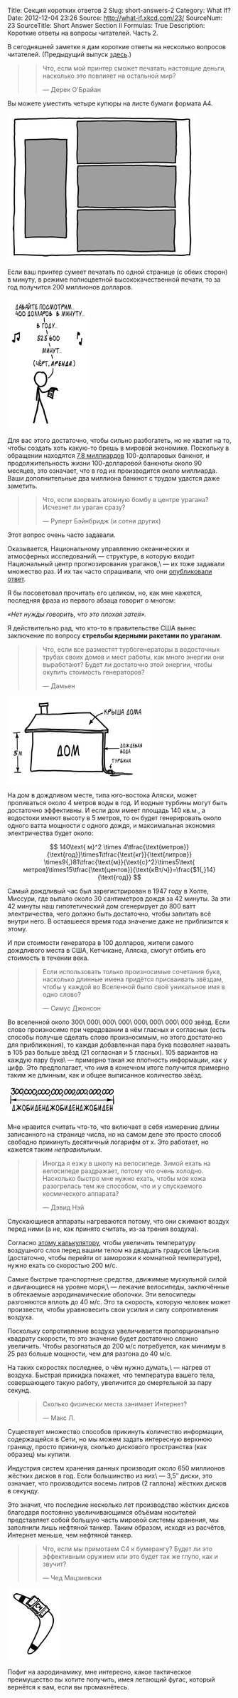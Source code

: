Title: Секция коротких ответов 2
Slug: short-answers-2
Category: What If?
Date: 2012-12-04 23:26
Source: http://what-if.xkcd.com/23/
SourceNum: 23
SourceTitle: Short Answer Section II
Formulas: True
Description: Короткие ответы на вопросы читателей. Часть 2.

В сегодняшней заметке я дам короткие ответы на несколько вопросов читателей. (Предыдущий выпуск [здесь](/short-answers/).)

>> Что, если мой принтер сможет печатать настоящие деньги, насколько это повлияет на остальной мир?
>>
>> — Дерек О\'Брайан

Вы можете уместить четыре купюры на листе бумаги формата А4.

![](/uploads/023-short-answers-2/short_bills.png "Эти заметки являются законным платежным средством для всех долгов: государственных, частных, юридических, родовых, эмоциональных и жизни вуки.")

Если ваш принтер сумеет печатать по одной странице (с обеих сторон) в минуту, в режиме полноцветной высококачественной печати, то за год получится 200 миллионов долларов.

![](/uploads/023-short-answers-2/short_rent_ru.png "Фальшивомонетчик использует мотив песни “seasons of love”, чтобы выяснить свой годовой доход.")

Для вас этого достаточно, чтобы сильно разбогатеть, но не хватит на то, чтобы создать хоть какую-то брешь в мировой экономике. Поскольку в обращении находятся [7,8 миллиардов](http://www.federalreserve.gov/paymentsystems/coin_currcircvolume.htm) 100-долларовых банкнот, и продолжительность жизни 100-долларовой банкноты около 90 месяцев, это означает, что в год их производится около миллиарда. Ваши дополнительные два миллиона банкнот с трудом удастся даже заметить.

>> Что, если взорвать атомную бомбу в центре урагана? Исчезнет ли ураган сразу?
>>
>> — Руперт Бэйнбридж (и сотни других)

Этот вопрос очень часто задавали.

Оказывается, Национальному управлению океанических и атмосферных исследований\ — структуре, в которую входит Национальный центр прогнозирования ураганов,\ — их тоже задавали множество раз. И их так часто спрашивали, что они [опубликовали ответ](http://www.aoml.noaa.gov/hrd/tcfaq/C5c.html).

Я бы посоветовал прочитать его целиком, но, как мне кажется, последняя фраза из первого абзаца говорит о многом:

_«Нет нужды говорить, что это плохая затея»._

Я действительно рад, что кто-то в правительстве США вынес заключение по вопросу **стрельбы ядерными ракетами по ураганам**.

>> Что, если все разместят турбогенераторы в водосточных трубах своих домов и мест работы, как много энергии они выработают? Будет ли достаточно этой энергии, чтобы окупить стоимость генераторов?
>>
>> — Дамьен

![](/uploads/023-short-answers-2/short_damien_ru.png "Дом, использующий дождь стекающий по крыше, чтобы крутить лопасти турбины.")

На дом в дождливом месте, типа юго-востока Аляски, может проливаться около 4 метров воды в год. И водные турбины могут быть достаточно эффективны. И если дом имеет площадь 140 кв.м., а водостоки имеют высоту в 5 метров, то он будет генерировать около одного ватта мощности с одного дождя, и максимальная экономия электричества будет около:

$$ 140\text{ м}^2 \times 4\tfrac{\text{метров}}{\text{год}}\times1\tfrac{\text{кг}}{\text{литров}} \times9{,}81\tfrac{\text{м}}{\text{с}^2}\times5\text{ метров}\times15\tfrac{\text{центов}}{\text{кВт/ч}}=\frac{$1{,}14}{\text{год}} $$

Самый дождливый час был зарегистрирован в 1947 году в Холте, Миссури, где выпало около 30 сантиметров дождя за 42 минуты. За эти 42 минуты наш гипотетический дом сгенерирует до 800 ватт электричества, чего должно быть достаточно, чтобы запитать всё внутри него. В оставшееся время года значение даже не приблизится к этому.

И при стоимости генератора в 100 долларов, жители самого дождливого места в США, Кетчикане, Аляска, смогут отбить его стоимость в течении века.

>> Если использовать только произносимые сочетания букв, насколько длинные имена придётся присваивать звёздам, чтобы у каждой во Вселенной было своё уникальное имя в одно слово?
>>
>> — Симус Джонсон

Во вселенной около 300\ 000\ 000\ 000\ 000\ 000\ 000\ 000 звёзд. Если слово произносимо при чередовании в нём гласных и согласных (есть способы получше сделать слово произносимым, но этого достаточно для приближения), то каждая добавленная пара букв позволяет назвать в 105 раз больше звёзд (21 согласная и 5 гласных). 105 вариантов на каждую пару букв\ — примерно такая же плотность информации, как у цифр. Это предполагает, что имя в конечном итоге получится примерно таким же длинным, как и общее выписанное количество звёзд.

![](/uploads/023-short-answers-2/short_stars_ru.png "Звёзды, называемые Джо Байден.")

Мне нравится считать что-то, что включает в себя измерение длины записанного на странице числа, но на самом деле это просто способ свободно прикинуть десятичный логарифм от x. Это работает, но кажется таким _неправильным_.

>> Иногда я езжу в школу на велосипеде. Зимой ехать на велосипеде раздражает, потому что очень холодно. Насколько быстро мне нужно ехать, чтобы моя кожа разогрелась тем же способом, что и у спускаемого космического аппарата?
>>
>> — Дэвид Нэй

Спускающиеся аппараты нагреваются потому, что они сжимают воздух перед ними (а не, как принято считать, из-за трения воздуха).

Согласно [этому калькулятору](http://www.grc.nasa.gov/WWW/BGH/stagtmp.html), чтобы увеличить температуру воздушного слоя перед вашим телом на двадцать градусов Цельсия (достаточно, чтобы перейти от заморозки к комнатной температуре), нужно ехать со скоростью 200 м/с.

Самые быстрые транспортные средства, движимые мускульной силой и двигающиеся на уровне моря,\ — лежачие велосипеды, заключённые в обтекаемые аэродинамические оболочки. Эти велосипеды разгоняются вплоть до 40 м/с. Это та скорость, которую человек может произвести, чтобы уравновесить свои усилия и силу сопротивления воздуха.

Поскольку сопротивление воздуха увеличивается пропорционально квадрату скорости, то это значение будет достаточно сложно увеличить. Чтобы разогнаться до 200 м/с потребуется, как минимум в 25 раз больше мощности, чем для разгона до 40 м/с.

На таких скоростях последнее, о чём нужно думать,\ — нагрев от воздуха. Быстрая прикидка покажет, что температура вашего тела, совершающего такую работу, увеличится до смертельной за пару секунд.

>> Сколько физически места занимает Интернет?
>>
>> — Макс Л.

Существует множество способов прикинуть количество информации, содержащейся в Сети, но мы можем задать интересную верхнюю границу, просто прикинув, сколько дискового пространства (как образец) мы купили.

Индустрия систем хранения данных производит около 650 миллионов жёстких дисков в год. Если большинство из них\ — 3,5″ диски, это означает, что производится восемь литров (2 галлона) жёстких дисков в секунду.

Это значит, что последние несколько лет производство жёстких дисков благодаря постоянно увеличивающимся объёмам носителей представляет собой большую часть мировой системы хранения, мы заполнили лишь нефтяной танкер. Таким образом, исходя из расчётов, Интернет меньше, чем нефтяной танкер.

>> Что, если мы примотаем C4 к бумерангу? Будет ли это эффективным оружием или это будет так же глупо, как и звучит?
>>
>> — Чед Мацзиевски

![](/uploads/023-short-answers-2/short_c4.png "Это второй.")

Пофиг на аэродинамику, мне интересно, какое тактическое преимущество вы хотите получить, имея летающий фугас, который вернётся к вам, если вы промахнётесь.
